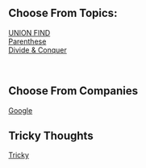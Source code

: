 <h2>Choose From Topics: </h2>

<a href="https://github.com/huanyich/Leetcode/tree/main/UNION%20FIND">UNION FIND</a>  
<a href="https://github.com/huanyich/Leetcode/tree/main/Parentheses">Parenthese</a>  
<a href="https://github.com/huanyich/Leetcode/tree/main/Divide%20%26%20Conquer">Divide & Conquer</a>  


<br>
<h2>Choose From Companies</h2>
<a href="https://github.com/huanyich/Leetcode/tree/main/Tag_Google">Google</a>

<br>
<h2>Tricky Thoughts</h2>
<a href="https://github.com/huanyich/Leetcode/tree/main/Tricky"> Tricky</a>

